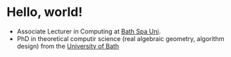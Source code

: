 # Hello, world!

- Associate Lecturer in Computing at [Bath Spa Uni](https://bathspa.ac.uk/).
- PhD in theoretical computir science (real algebraic geometry, algorithm design) from the [University of Bath](https://bath.ac.uk/)

